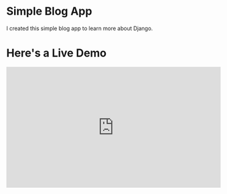 # Simple Blog App

I created this simple blog app to learn more about Django.

# Here's a Live Demo

<iframe width="560" height="315" src="https://www.youtube-nocookie.com/embed/aLOyuWP_3Mg?si=OQY8mHjb9fdIYen_&amp;start=4" title="YouTube video player" frameborder="0" allow="accelerometer; autoplay; clipboard-write; encrypted-media; gyroscope; picture-in-picture; web-share" referrerpolicy="strict-origin-when-cross-origin" allowfullscreen></iframe>
